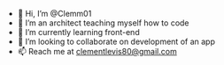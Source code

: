 - 👋 Hi, I’m @Clemm01
- 👀 I’m an architect teaching myself how to code
- 🌱 I’m currently learning front-end
- 💞️ I’m looking to collaborate on development of an app
- 📫 Reach me at clementlevis80@gmail.com

<!---
Clemm01/Clemm01 is a ✨ special ✨ repository because its `README.md` (this file) appears on your GitHub profile.
You can click the Preview link to take a look at your changes.
--->

